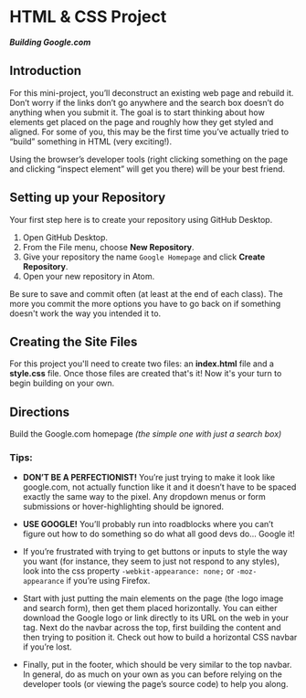 # HTML & CSS Project

*__Building Google.com__*

## Introduction

For this mini-project, you’ll deconstruct an existing web page and rebuild it. Don’t worry if the links don’t go anywhere and the search box doesn’t do anything when you submit it. The goal is to start thinking about how elements get placed on the page and roughly how they get styled and aligned. For some of you, this may be the first time you’ve actually tried to “build” something in HTML (very exciting!).

Using the browser’s developer tools (right clicking something on the page and clicking “inspect element” will get you there) will be your best friend.

## Setting up your Repository

Your first step here is to create your repository using GitHub Desktop.

1. Open GitHub Desktop.
2. From the File menu, choose **New Repository**.
3. Give your repository the name `Google Homepage` and click **Create Repository**.
4. Open your new repository in Atom.

Be sure to save and commit often (at least at the end of each class). The more you commit the more options you have to go back on if something doesn't work the way you intended it to.

## Creating the Site Files

For this project you'll need to create two files: an **index.html** file and a **style.css** file. Once those files are created that's it! Now it's your turn to begin building on your own.

## Directions

Build the Google.com homepage *(the simple one with just a search box)*

### Tips:
- **DON’T BE A PERFECTIONIST!** You’re just trying to make it look like google.com, not actually function like it and it doesn’t have to be spaced exactly the same way to the pixel. Any dropdown menus or form submissions or hover-highlighting should be ignored.

- **USE GOOGLE!** You’ll probably run into roadblocks where you can’t figure out how to do something so do what all good devs do… Google it!

- If you’re frustrated with trying to get buttons or inputs to style the way you want (for instance, they seem to just not respond to any styles), look into the css property `-webkit-appearance: none;` or `-moz-appearance` if you’re using Firefox.

- Start with just putting the main elements on the page (the logo image and search form), then get them placed horizontally. You can either download the Google logo or link directly to its URL on the web in your <img> tag.
Next do the navbar across the top, first building the content and then trying to position it. Check out how to build a horizontal CSS navbar if you’re lost.

- Finally, put in the footer, which should be very similar to the top navbar.
In general, do as much on your own as you can before relying on the developer tools (or viewing the page’s source code) to help you along.

